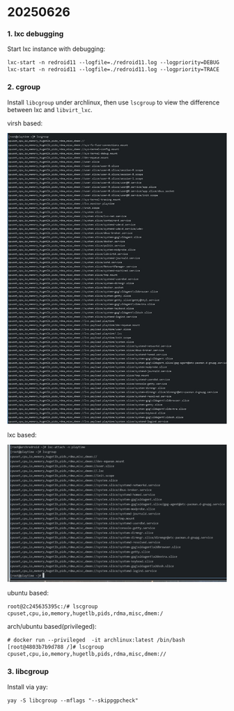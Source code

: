 # 20250626
### 1. lxc debugging
Start lxc instance with debugging:      

```
lxc-start -n redroid11 --logfile=./redroid11.log --logpriority=DEBUG
lxc-start -n redroid11 --logfile=./redroid11.log --logpriority=TRACE
```
### 2. cgroup
Install `libcgroup` under archlinux, then use `lscgroup` to view the difference between lxc and `libvirt_lxc`.     

virsh based:     

![./images/2025_06_26_16_42_32_733x972.jpg](./images/2025_06_26_16_42_32_733x972.jpg)

lxc based:      

![./images/2025_06_26_16_43_01_1288x806.jpg](./images/2025_06_26_16_43_01_1288x806.jpg)

ubuntu based:    

```
root@2c245635395c:/# lscgroup 
cpuset,cpu,io,memory,hugetlb,pids,rdma,misc,dmem:/
```

arch/ubuntu based(privileged):    

```
# docker run --privileged  -it archlinux:latest /bin/bash
[root@4803b7b9d788 /]# lscgroup 
cpuset,cpu,io,memory,hugetlb,pids,rdma,misc,dmem://
```
### 3. libcgroup
Install via yay:     

```
yay -S libcgroup --mflags "--skippgpcheck"
```
